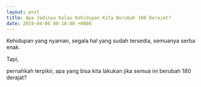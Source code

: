 ```yaml
---
layout: post
title: Apa Jadinya Kalau Kehidupan Kita Berubah 180 Derajat?
date: 2019-04-06 00:18:00 +0800
---
```


Kehidupan yang nyaman, segala hal yang sudah tersedia, semuanya serba enak.

Tapi, 

pernahkah terpikir, apa yang bisa kita lakukan jika semua ini berubah 180 derajat?
